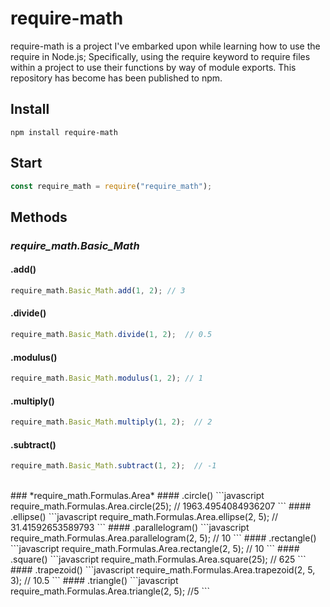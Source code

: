 # require-math
require-math is a project I've embarked upon while learning how to use the require in Node.js; Specifically, using the require keyword to require files within a project to use their functions by way of module exports. This repository has become has been published to npm.
## Install
```
npm install require-math
```
## Start
```javascript
const require_math = require("require_math");
```
## Methods
### *require_math.Basic_Math*

#### .add()
```javascript
require_math.Basic_Math.add(1, 2); // 3
```
#### .divide()
```javascript
require_math.Basic_Math.divide(1, 2);  // 0.5
```
#### .modulus()
```javascript
require_math.Basic_Math.modulus(1, 2); // 1
```
#### .multiply()
```javascript
require_math.Basic_Math.multiply(1, 2);  // 2
```
#### .subtract()
```javascript
require_math.Basic_Math.subtract(1, 2);  // -1
```

<br>
### *require_math.Formulas.Area* 
#### .circle()
```javascript
require_math.Formulas.Area.circle(25); // 1963.4954084936207
```
#### .ellipse()
```javascript
require_math.Formulas.Area.ellipse(2, 5);  // 31.41592653589793
```
#### .parallelogram()
```javascript
require_math.Formulas.Area.parallelogram(2, 5);    // 10
```
#### .rectangle()
```javascript
require_math.Formulas.Area.rectangle(2, 5);    // 10
```
#### .square()
```javascript
require_math.Formulas.Area.square(25); // 625
```
#### .trapezoid()
```javascript
require_math.Formulas.Area.trapezoid(2, 5, 3); // 10.5
```
#### .triangle()
```javascript
require_math.Formulas.Area.triangle(2, 5); //5
```